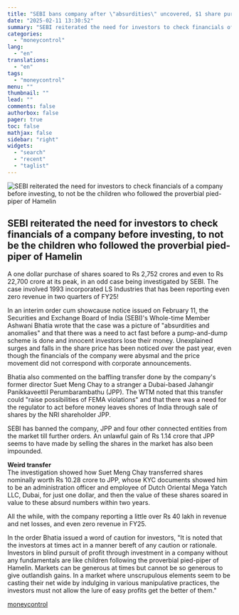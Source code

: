 ```yaml
---
title: "SEBI bans company after \"absurdities\" uncovered, $1 share purchase of NRI investor soars to $329 million!"
date: "2025-02-11 13:30:52"
summary: "SEBI reiterated the need for investors to check financials of a company before investing, to not be the children who followed the proverbial pied-piper of Hamelin A one dollar purchase of shares soared to Rs 2,752 crores and even to Rs 22,700 crore at its peak, in an odd case..."
categories:
  - "moneycontrol"
lang:
  - "en"
translations:
  - "en"
tags:
  - "moneycontrol"
menu: ""
thumbnail: ""
lead: ""
comments: false
authorbox: false
pager: true
toc: false
mathjax: false
sidebar: "right"
widgets:
  - "search"
  - "recent"
  - "taglist"
---
```


![SEBI reiterated the need for investors to check financials of a company before investing, to not be the children who followed the proverbial pied-piper of Hamelin](//stat1.moneycontrol.com/mcnews//images/grey_bg.gif "SEBI reiterated the need for investors to check financials of a company before investing, to not be the children who followed the proverbial pied-piper of Hamelin")

SEBI reiterated the need for investors to check financials of a company before investing, to not be the children who followed the proverbial pied-piper of Hamelin
------------------------------------------------------------------------------------------------------------------------------------------------------------------

 

A one dollar purchase of shares soared to Rs 2,752 crores and even to Rs 22,700 crore at its peak, in an odd case being investigated by SEBI. The case involved 1993 incorporated LS Industries that has been reporting even zero revenue in two quarters of FY25!

In an interim order cum showcause notice issued on February 11, the Securities and Exchange Board of India (SEBI)'s Whole-time Member Ashwani Bhatia wrote that the case was a picture of "absurdities and anomalies" and that there was a need to act fast before a pump-and-dump scheme is done and innocent investors lose their money. Unexplained surges and falls in the share price has been noticed over the past year, even though the financials of the company were abysmal and the price movement did not correspond with corporate announcements.

Bhatia also commented on the baffling transfer done by the company's former director Suet Meng Chay to a stranger a Dubai-based Jahangir Panikkaveettil Perumbarambathu (JPP). The WTM noted that this transfer could "raise possibilities of FEMA violations" and that there was a need for the regulator to act before money leaves shores of India through sale of shares by the NRI shareholder JPP.

SEBI has banned the company, JPP and four other connected entities from the market till further orders. An unlawful gain of Rs 1.14 crore that JPP seems to have made by selling the shares in the market has also been impounded.

**Weird transfer**  
The investigation showed how Suet Meng Chay transferred shares nominally worth Rs 10.28 crore to JPP, whose KYC documents showed him to be an administration officer and employee of Dutch Oriental Mega Yatch LLC, Dubai, for just one dollar, and then the value of these shares soared in value to these absurd numbers within two years.

All the while, with the company reporting a little over Rs 40 lakh in revenue and net losses, and even zero revenue in FY25.

In the order Bhatia issued a word of caution for investors, "It is noted that the investors at times act in a manner bereft of any caution or rationale. Investors in blind pursuit of profit through investment in a company without any fundamentals are like children following the proverbial pied-piper of Hamelin. Markets can be generous at times but cannot be so generous to give outlandish gains. In a market where unscrupulous elements seem to be casting their net wide by indulging in various manipulative practices, the investors must not allow the lure of easy profits get the better of them."

[moneycontrol](https://www.moneycontrol.com/news/business/markets/sebi-bans-company-after-absurdities-uncovered-1-share-purchase-of-nri-investor-soars-to-329-million-12936542.html)
